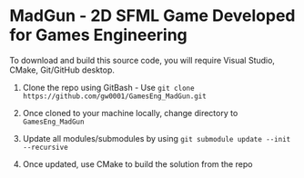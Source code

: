 # MadGun - 2D SFML Game Developed for Games Engineering

To download and build this source code, you will require Visual Studio, CMake, Git/GitHub desktop.

1. Clone the repo using GitBash -  Use `git clone https://github.com/gw0001/GamesEng_MadGun.git`

2. Once cloned to your machine locally, change directory to `GamesEng_MadGun`

3. Update all modules/submodules by using `git submodule update --init --recursive`

4. Once updated, use CMake to build the solution from the repo
